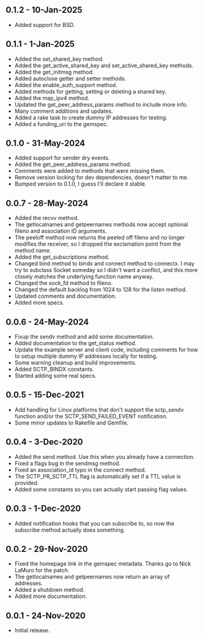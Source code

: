 ## 0.1.2 - 10-Jan-2025
* Added support for BSD.

## 0.1.1 - 1-Jan-2025
* Added the set_shared_key method.
* Added the get_active_shared_key and set_active_shared_key methods.
* Added the get_initmsg method.
* Added autoclose getter and setter methods.
* Added the enable_auth_support method.
* Added methods for getting, setting or deleting a shared key.
* Added the map_ipv4 method.
* Updated the get_peer_address_params method to include more info.
* Many comment additions and updates.
* Added a rake task to create dummy IP addresses for testing.
* Added a funding_uri to the gemspec.

## 0.1.0 - 31-May-2024
* Added support for sender dry events.
* Added the get_peer_address_params method.
* Comments were added to methods that were missing them.
* Remove version locking for dev dependencies, doesn't matter to me.
* Bumped version to 0.1.0, I guess I'll declare it stable.

## 0.0.7 - 28-May-2024
* Added the recvv method.
* The getlocalnames and getpeernames methods now accept optional fileno and
  association ID arguments.
* The peeloff method now returns the peeled off fileno and no longer modifies
  the receiver, so I dropped the exclamation point from the method name.
* Added the get_subscriptions method.
* Changed bind method to bindx and connect method to connectx. I may try to
  subclass Socket someday so I didn't want a conflict, and this more closely
  matches the underlying function name anyway.
* Changed the sock_fd method to fileno.
* Changed the default backlog from 1024 to 128 for the listen method.
* Updated comments and documentation.
* Added more specs.

## 0.0.6 - 24-May-2024
* Fixup the sendv method and add some documentation.
* Added documentation to the get_status method.
* Update the example server and client code, including comments for how to
  setup multiple dummy IP addresses locally for testing.
* Some warning cleanup and build improvements.
* Added SCTP_BINDX constants.
* Started adding some real specs.

## 0.0.5 - 15-Dec-2021
* Add handling for Linux platforms that don't support the sctp_sendv function
  and/or the SCTP_SEND_FAILED_EVENT notification.
* Some minor updates to Rakefile and Gemfile.

## 0.0.4 - 3-Dec-2020
* Added the send method. Use this when you already have a connection.
* Fixed a flags bug in the sendmsg method.
* Fixed an association_id typo in the connect method.
* The SCTP_PR_SCTP_TTL flag is automatically set if a TTL value is provided.
* Added some constants so you can actually start passing flag values.

## 0.0.3 - 1-Dec-2020
* Added notification hooks that you can subscribe to, so now the subscribe method
  actually does something.

## 0.0.2 - 29-Nov-2020
* Fixed the homepage link in the gemspec metadata. Thanks go to Nick LaMuro for the patch.
* The getlocalnames and getpeernames now return an array of addresses.
* Added a shutdown method.
* Added more documentation.

## 0.0.1 - 24-Nov-2020
* Initial release.
